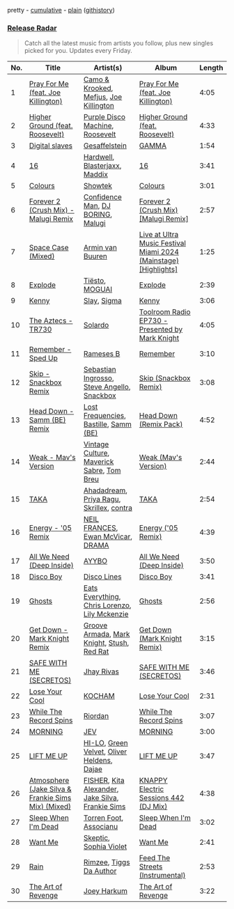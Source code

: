 pretty - [cumulative](/playlists/cumulative/Release%20Radar.md) - [plain](/playlists/plain/37i9dQZEVXbsudmxBFKW7G) ([githistory](https://github.githistory.xyz/vitokorn/spotify-playlist-archive/blob/master/playlists/plain/37i9dQZEVXbsudmxBFKW7G))
### [Release Radar](https://open.spotify.com/playlist/37i9dQZEVXbsudmxBFKW7G)

> Catch all the latest music from artists you follow, plus new singles picked for you. Updates every Friday.

| No. | Title | Artist(s) | Album | Length |
|---|---|---|---|---|
| 1 | [Pray For Me (feat. Joe Killington)](https://open.spotify.com/track/3NvttPtSmUTY0EHZiF9fgs) | [Camo & Krooked](https://open.spotify.com/artist/2N8IPNZTiNo3nj4mreOlHU), [Mefjus](https://open.spotify.com/artist/54qqaSH6byJIb8eFWxe3Pj), [Joe Killington](https://open.spotify.com/artist/0QvtEuDIDAsKpfuOe2a237) | [Pray For Me (feat. Joe Killington)](https://open.spotify.com/album/7hG2MhIyTEPSf5zZV3FaBW) | 4:05 |
| 2 | [Higher Ground (feat. Roosevelt)](https://open.spotify.com/track/6exgQSGBxYo8WzRSw10JJD) | [Purple Disco Machine](https://open.spotify.com/artist/2WBJQGf1bT1kxuoqziH5g4), [Roosevelt](https://open.spotify.com/artist/4AQrqVz6BYwy29iMxcGtx7) | [Higher Ground (feat. Roosevelt)](https://open.spotify.com/album/7cOtzEm2d848DVGKfrgSip) | 4:33 |
| 3 | [Digital slaves](https://open.spotify.com/track/2vMXEYcrqv5HAoBy83UQkT) | [Gesaffelstein](https://open.spotify.com/artist/3hteYQFiMFbJY7wS0xDymP) | [GAMMA](https://open.spotify.com/album/5XinwAQBhLsp1NrFjfqzLO) | 1:54 |
| 4 | [16](https://open.spotify.com/track/1DaiV2h1XWvqpyxJ25Q6Cs) | [Hardwell](https://open.spotify.com/artist/6BrvowZBreEkXzJQMpL174), [Blasterjaxx](https://open.spotify.com/artist/37awA8DFCAnCCL7aqYbDnD), [Maddix](https://open.spotify.com/artist/0RMeG9M8QFzss9bAbq99KA) | [16](https://open.spotify.com/album/6gmvmAQvthM3tyXqOaOyFX) | 3:41 |
| 5 | [Colours](https://open.spotify.com/track/3Uk2w6r3A3RlQcFwxKmkh0) | [Showtek](https://open.spotify.com/artist/3gk0OYeLFWYupGFRHqLSR7) | [Colours](https://open.spotify.com/album/0sSAo1leCAoLLaDlkUzZK2) | 3:01 |
| 6 | [Forever 2 (Crush Mix) - Malugi Remix](https://open.spotify.com/track/1lWiQ34sGK1i862zAFiRNW) | [Confidence Man](https://open.spotify.com/artist/0RwXnFrEoI8tltFvYpJgP6), [DJ BORING](https://open.spotify.com/artist/3MkIU5jhXTMK9pYQTRVI6p), [Malugi](https://open.spotify.com/artist/50udUOTR7dQUgyPwPuCLM6) | [Forever 2 (Crush Mix) [Malugi Remix]](https://open.spotify.com/album/4GVMrNM51OLbs6tR5gnCUU) | 2:57 |
| 7 | [Space Case (Mixed)](https://open.spotify.com/track/1otnJl38ZpSqMmb213Est6) | [Armin van Buuren](https://open.spotify.com/artist/0SfsnGyD8FpIN4U4WCkBZ5) | [Live at Ultra Music Festival Miami 2024 (Mainstage) [Highlights]](https://open.spotify.com/album/5y9UMEZY5e47d66v1GDTm9) | 1:25 |
| 8 | [Explode](https://open.spotify.com/track/4rnwQPqGNoHCQppYVdTZdu) | [Tiësto](https://open.spotify.com/artist/2o5jDhtHVPhrJdv3cEQ99Z), [MOGUAI](https://open.spotify.com/artist/4xgFgBZ7CRtgtHcziClOwQ) | [Explode](https://open.spotify.com/album/6PlqsS0firvxsrefOvbUOc) | 2:39 |
| 9 | [Kenny](https://open.spotify.com/track/0Cn7uPxAxMUcdZ9HVtpfik) | [Slay](https://open.spotify.com/artist/3mJPM3drRUdlDVXcc3tA0M), [Sigma](https://open.spotify.com/artist/01pKrlgPJhm5dB4lneYAqS) | [Kenny](https://open.spotify.com/album/52or3DpjweGn975r6FxzKi) | 3:06 |
| 10 | [The Aztecs - TR730](https://open.spotify.com/track/7B1XDcXN5TrgNpFA5kxkRN) | [Solardo](https://open.spotify.com/artist/0oO1IaDOBSeI96HbnCa5pZ) | [Toolroom Radio EP730 - Presented by Mark Knight](https://open.spotify.com/album/060f2ldMf9B090NtkVIAaw) | 4:05 |
| 11 | [Remember - Sped Up](https://open.spotify.com/track/4p1PFvaiu8YwnHE8Lz5vJa) | [Rameses B](https://open.spotify.com/artist/06EfEcjc0vdvI6VNL0soIO) | [Remember](https://open.spotify.com/album/7B9IWejK8BI06R5XSjZepO) | 3:10 |
| 12 | [Skip - Snackbox Remix](https://open.spotify.com/track/3Ba7nCo5pjtPd3xhxkUVul) | [Sebastian Ingrosso](https://open.spotify.com/artist/6hyMWrxGBsOx6sWcVj1DqP), [Steve Angello](https://open.spotify.com/artist/4FqPRilb0Ja0TKG3RS3y4s), [Snackbox](https://open.spotify.com/artist/03NvCV8Gy0VLvUcIA8T0cJ) | [Skip (Snackbox Remix)](https://open.spotify.com/album/7m1nhuEo0c9x8l5uAsJ5wO) | 3:08 |
| 13 | [Head Down - Samm (BE) Remix](https://open.spotify.com/track/5t1UxKq4mNihkBQDrJLO4S) | [Lost Frequencies](https://open.spotify.com/artist/7f5Zgnp2spUuuzKplmRkt7), [Bastille](https://open.spotify.com/artist/7EQ0qTo7fWT7DPxmxtSYEc), [Samm (BE)](https://open.spotify.com/artist/2IDtMW47SEAptw9RwNREm0) | [Head Down (Remix Pack)](https://open.spotify.com/album/5fSB7APCR8tXYEaHwpRiic) | 4:52 |
| 14 | [Weak - Mav's Version](https://open.spotify.com/track/3j6Zfk3H6v9IO6r48YdKVo) | [Vintage Culture](https://open.spotify.com/artist/28uJnu5EsrGml2tBd7y8ts), [Maverick Sabre](https://open.spotify.com/artist/0ukgrNYk51TkMQr0f2Br4Q), [Tom Breu](https://open.spotify.com/artist/4Y4jZlaPkgIlzMp6kmcr9h) | [Weak (Mav's Version)](https://open.spotify.com/album/56v6sdACC0SuLiSvtsilLN) | 2:44 |
| 15 | [TAKA](https://open.spotify.com/track/645e3XeVtB7QYpl3RdJBil) | [Ahadadream](https://open.spotify.com/artist/3SvsaUFZZNgVZYKrcFgzWW), [Priya Ragu](https://open.spotify.com/artist/6iZTyHbQWGzpiWoyI0zz9F), [Skrillex](https://open.spotify.com/artist/5he5w2lnU9x7JFhnwcekXX), [contra](https://open.spotify.com/artist/5VYRcaryFLFZnA5HvnRHFi) | [TAKA](https://open.spotify.com/album/7pLqwqHzVfu62xso8Dpn40) | 2:54 |
| 16 | [Energy - '05 Remix](https://open.spotify.com/track/3f6u2nwY2wgW8yq9Ith9P0) | [NEIL FRANCES](https://open.spotify.com/artist/587PA35pRGL1JwQr6idJbb), [Ewan McVicar](https://open.spotify.com/artist/4d2NUjh9ZrzG1ZZdhpSDKH), [DRAMA](https://open.spotify.com/artist/7LvvNoUPwTZpgXDWBRrfHg) | [Energy ('05 Remix)](https://open.spotify.com/album/2wRRQ3sFAFiNzKUFxGms8R) | 4:39 |
| 17 | [All We Need (Deep Inside)](https://open.spotify.com/track/4QH1B0fYwxCmFkY8bxhocr) | [AYYBO](https://open.spotify.com/artist/0YVquC9RaJLYFNmlJFzkTV) | [All We Need (Deep Inside)](https://open.spotify.com/album/18DfikKMks3PcTBfNIhBr9) | 3:50 |
| 18 | [Disco Boy](https://open.spotify.com/track/0kE354dlcnsm9hYRTT2D5E) | [Disco Lines](https://open.spotify.com/artist/5Kmr0b3ip8g9P2i0dLTC3Z) | [Disco Boy](https://open.spotify.com/album/3Txc8x00YzCwL0RKvZ3jxs) | 3:41 |
| 19 | [Ghosts](https://open.spotify.com/track/3nAYEZFHbgbWyR9ztORqlm) | [Eats Everything](https://open.spotify.com/artist/4W991QdgKWX4TO864ypInA), [Chris Lorenzo](https://open.spotify.com/artist/7tm9Tuc70geXOOyKhtZHIj), [Lily Mckenzie](https://open.spotify.com/artist/6LsSHppZVgx7eks7hAkTPN) | [Ghosts](https://open.spotify.com/album/5HY0aSwicIG1FdTS4lP3Uw) | 2:56 |
| 20 | [Get Down - Mark Knight Remix](https://open.spotify.com/track/7MxKs6eVfrueHpH6N0uqzE) | [Groove Armada](https://open.spotify.com/artist/67tgMwUfnmqzYsNAtnP6YJ), [Mark Knight](https://open.spotify.com/artist/3h11MHQeCrcsUgRRijI1zL), [Stush](https://open.spotify.com/artist/3lR9sktAKCI2eJeTEHBcTT), [Red Rat](https://open.spotify.com/artist/4lthN9sVX4QW2lnXQEUbMh) | [Get Down (Mark Knight Remix)](https://open.spotify.com/album/5pXdnM7WliDR9IbmqG0F3u) | 3:15 |
| 21 | [SAFE WITH ME (SECRETOS)](https://open.spotify.com/track/0FCABIXhXHI4mi0qao8gTR) | [Jhay Rivas](https://open.spotify.com/artist/4hQHXyqZ6QlqPC76XmT2kH) | [SAFE WITH ME (SECRETOS)](https://open.spotify.com/album/3W2fOiqWefDpA1huBvt3fe) | 3:46 |
| 22 | [Lose Your Cool](https://open.spotify.com/track/7oMEgEbDe9bEgYIgxh829R) | [KOCHAM](https://open.spotify.com/artist/07gJZgbJwBIKN2DmCn7Dqu) | [Lose Your Cool](https://open.spotify.com/album/6ds77NB4MHXhZtNMvrEXUC) | 2:31 |
| 23 | [While The Record Spins](https://open.spotify.com/track/1ckOvdwaxiooVcfL0DzK9a) | [Riordan](https://open.spotify.com/artist/68rU1sdZ0HjxjEC5YnSmao) | [While The Record Spins](https://open.spotify.com/album/135CTWr4t18H7fhDpgQyHr) | 3:07 |
| 24 | [MORNING](https://open.spotify.com/track/4h6PzI2Fbo5z4QXOHnsCWo) | [JEV](https://open.spotify.com/artist/6StZbL9v3UpuaMwIoq8fyW) | [MORNING](https://open.spotify.com/album/0ye9pq49yrh7Am5yB8T7Fp) | 3:00 |
| 25 | [LIFT ME UP](https://open.spotify.com/track/7LNiEbgn9x43HQGQywRoYC) | [HI-LO](https://open.spotify.com/artist/0ETJQforv5OXgDgidQv9qd), [Green Velvet](https://open.spotify.com/artist/3ABaec4jjl95VqmG1iD4k2), [Oliver Heldens](https://open.spotify.com/artist/5nki7yRhxgM509M5ADlN1p), [Dajae](https://open.spotify.com/artist/79Gg0tmzETfnVrOUjgXPeE) | [LIFT ME UP](https://open.spotify.com/album/4P4mMZqsPVTzwAxpdMrHVe) | 3:47 |
| 26 | [Atmosphere (Jake Silva & Frankie Sims Mix) (Mixed)](https://open.spotify.com/track/3tjlmKdzBOjYsFSnANrnfY) | [FISHER](https://open.spotify.com/artist/1VJ0briNOlXRtJUAzoUJdt), [Kita Alexander](https://open.spotify.com/artist/001NL1PFnDG5hgcFVq2D05), [Jake Silva](https://open.spotify.com/artist/5RLODyL9SNX8KYZ0yiiXvL), [Frankie Sims](https://open.spotify.com/artist/4DTYLYW3XQPCSyd01VWjF9) | [KNAPPY Electric Sessions 442 (DJ Mix)](https://open.spotify.com/album/5n04dt2y6sFd3LM3zEerMi) | 4:38 |
| 27 | [Sleep When I'm Dead](https://open.spotify.com/track/30yeok7NHCtILGL5MVmcbE) | [Torren Foot](https://open.spotify.com/artist/7lQOxDl96wmNoqGoW4kgv4), [Associanu](https://open.spotify.com/artist/17b9Hqjx88eMFbBawb6Z1U) | [Sleep When I'm Dead](https://open.spotify.com/album/3gNVkWbi0ydkDqPQw5MXyl) | 3:02 |
| 28 | [Want Me](https://open.spotify.com/track/3F1dotxeflBfqdPRO2umZX) | [Skeptic](https://open.spotify.com/artist/1b3IrBNhhpCTXFoJDA8DfI), [Sophia Violet](https://open.spotify.com/artist/3IRC7BHlsmE57kbHaGSAsV) | [Want Me](https://open.spotify.com/album/6QhchIByTxiMVcBhjTctKJ) | 2:41 |
| 29 | [Rain](https://open.spotify.com/track/2IKybtNncY58aNYyE0MMPf) | [Rimzee](https://open.spotify.com/artist/65QlWmtWjcK3CPBung0ATT), [Tiggs Da Author](https://open.spotify.com/artist/0S2dfczvN0sOxEw559snHT) | [Feed The Streets (Instrumental)](https://open.spotify.com/album/4jJ1uy8TAmPPJuFamm2G8G) | 2:53 |
| 30 | [The Art of Revenge](https://open.spotify.com/track/0HwjgmqeqvHaVbkalWuUHd) | [Joey Harkum](https://open.spotify.com/artist/72SpvqbeEYsAqZddWryI0m) | [The Art of Revenge](https://open.spotify.com/album/0dIGJZwyNxvZ2tCG0WXqny) | 3:22 |